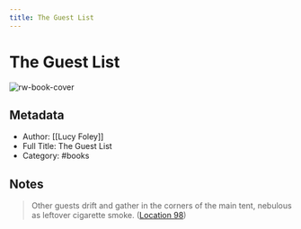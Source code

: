 ```yaml
---
title: The Guest List
---
```

# The Guest List

![rw-book-cover](https://m.media-amazon.com/images/I/71UWlprl7oL._SY160.jpg)

## Metadata
- Author: [[Lucy Foley]]
- Full Title: The Guest List
- Category: #books

## Notes
> Other guests drift and gather in the corners of the main tent, nebulous as leftover cigarette smoke. ([Location 98](https://readwise.io/to_kindle?action=open&asin=B07VBBWN2N&location=98))

